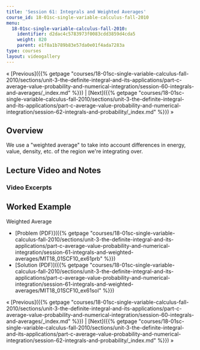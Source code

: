 ```yaml
---
title: 'Session 61: Integrals and Weighted Averages'
course_id: 18-01sc-single-variable-calculus-fall-2010
menu:
  18-01sc-single-variable-calculus-fall-2010:
    identifier: d2dac4c5783973f0083cdd3859d4cda5
    weight: 820
    parent: e1f8a1b789b83e57da0e01f4ada7283a
type: courses
layout: videogallery
---
```

« [Previous]({{% getpage "courses/18-01sc-single-variable-calculus-fall-2010/sections/unit-3-the-definite-integral-and-its-applications/part-c-average-value-probability-and-numerical-integration/session-60-integrals-and-averages/_index.md" %}}) | [Next]({{% getpage "courses/18-01sc-single-variable-calculus-fall-2010/sections/unit-3-the-definite-integral-and-its-applications/part-c-average-value-probability-and-numerical-integration/session-62-integrals-and-probability/_index.md" %}}) »

Overview
--------

We use a "weighted average" to take into account differences in energy, value, density, etc. of the region we're integrating over.

Lecture Video and Notes
-----------------------

### Video Excerpts

Worked Example
--------------

Weighted Average

*   [Problem (PDF)]({{% getpage "courses/18-01sc-single-variable-calculus-fall-2010/sections/unit-3-the-definite-integral-and-its-applications/part-c-average-value-probability-and-numerical-integration/session-61-integrals-and-weighted-averages/MIT18_01SCF10_ex61prb" %}})
*   [Solution (PDF)]({{% getpage "courses/18-01sc-single-variable-calculus-fall-2010/sections/unit-3-the-definite-integral-and-its-applications/part-c-average-value-probability-and-numerical-integration/session-61-integrals-and-weighted-averages/MIT18_01SCF10_ex61sol" %}})

« [Previous]({{% getpage "courses/18-01sc-single-variable-calculus-fall-2010/sections/unit-3-the-definite-integral-and-its-applications/part-c-average-value-probability-and-numerical-integration/session-60-integrals-and-averages/_index.md" %}}) | [Next]({{% getpage "courses/18-01sc-single-variable-calculus-fall-2010/sections/unit-3-the-definite-integral-and-its-applications/part-c-average-value-probability-and-numerical-integration/session-62-integrals-and-probability/_index.md" %}}) »